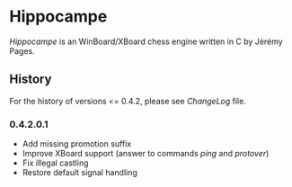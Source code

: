 
# Hippocampe

*Hippocampe* is an WinBoard/XBoard chess engine written in C by Jérémy Pages.

## History

For the history of versions <= 0.4.2, please see *ChangeLog* file.

### 0.4.2.0.1

* Add missing promotion suffix
* Improve XBoard support (answer to commands *ping* and *protover*)
* Fix illegal castling
* Restore default signal handling
